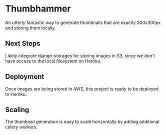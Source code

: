 # Thumbhammer

An utterly fantastic way to generate thumbnails that are exactly 300x300px and storing them locally.

## Next Steps
Likely integrate django-storages for storing images in S3, since we don't have access to the local filesystem on Heroku.

## Deployment

Once images are being stored in AWS, this project is ready to be deployed to Heroku.

## Scaling

The thumbnail generation is easy to scale horizontally by adding additional celery workers. 